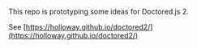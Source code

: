 This repo is prototyping some ideas for Doctored.js 2.

See [https://holloway.github.io/doctored2/](https://holloway.github.io/doctored2/)
